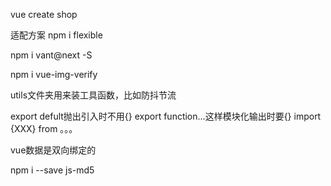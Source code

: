 vue create shop

适配方案
npm i flexible

npm i vant@next -S

npm i vue-img-verify


utils文件夹用来装工具函数，比如防抖节流

export defult抛出引入时不用{}
export function...这样模块化输出时要{}  import {XXX} from 。。。

vue数据是双向绑定的

npm i --save js-md5